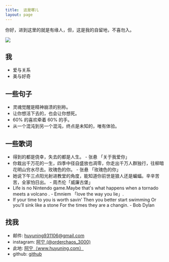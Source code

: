 ```yaml
---
title:  这是哪儿 
layout: page
---
```


你好，进到这里的就是有缘人，但，这是我的自留地，不喜勿入。

![](https://user-images.githubusercontent.com/20737239/61613359-b9453000-ac93-11e9-9e19-839a9d5bd20c.jpg)

## 我
  
   - 爱与关系
   - 美与好奇
   
## 一些句子
   - 灵魂觉醒是精神崩溃的别称。
   - 让你想活下去的，也会让你想死。
   - 60% 的喜欢牵着 60% 的手。
   - 从一个混沌到另一个混沌，终点是未知的，唯有体验。
 
## 一些歌词

  - 得到的都是侥幸，失去的都是人生。 - 张悬 「关于我爱你」
  - 你栽出千万花的一生，四季中径自盛放也凋零，你走出千万人群独行，往柳暗花明山穷水尽去。玫瑰色的你。 - 张悬 「玫瑰色的你」
  - 她说下午三点阳光射进教堂的角度，能知道你前世是狼人还是蝙蝠。辛辛苦苦，全家怕日出。 - 周杰伦「威廉古堡」
  - Life is no Nintendo game.Maybe that's what happens when a tornado meets a volcano . - Emniem 「love the way you lie」.
  - If your time to you is worth savin’ Then you better start swimming Or you’ll sink like a stone For the times they are a changin.  -   Bob Dylan
  
## 找我

* 邮件: <i class="fa fa-envelope"></i>huyuning931106@gmail.com
* instagram:  [阿宁 (@orderchaos_3000)](https://www.instagram.com/orderchaos_3000/)
* 此地: <i class="fa fa-pencil"></i><a href="http://www.huyuning.com" target="_blank" title="我的个人博客">阿宁（www.huyuning.com）</a>
* github: <i class="fa fa-github"></i><a href="http://www.github.com/orderchaos3000/" target="_blank" title=" 阿宁 的 github"> github </a>


